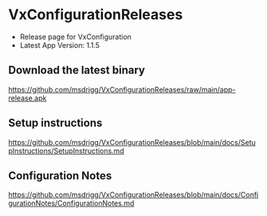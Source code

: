 # VxConfigurationReleases

- Release page for VxConfiguration 
- Latest App Version: 1.1.5

## Download the latest binary

https://github.com/msdrigg/VxConfigurationReleases/raw/main/app-release.apk

## Setup instructions

https://github.com/msdrigg/VxConfigurationReleases/blob/main/docs/SetupInstructions/SetupInstructions.md

## Configuration Notes

https://github.com/msdrigg/VxConfigurationReleases/blob/main/docs/ConfigurationNotes/ConfigurationNotes.md

